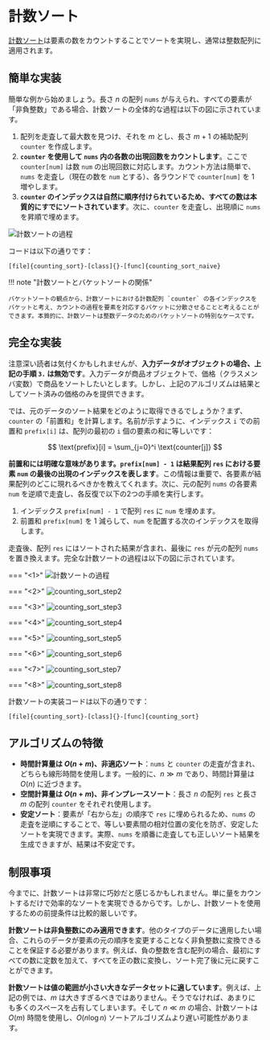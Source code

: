 # 計数ソート

<u>計数ソート</u>は要素の数をカウントすることでソートを実現し、通常は整数配列に適用されます。

## 簡単な実装

簡単な例から始めましょう。長さ $n$ の配列 `nums` が与えられ、すべての要素が「非負整数」である場合、計数ソートの全体的な過程は以下の図に示されています。

1. 配列を走査して最大数を見つけ、それを $m$ とし、長さ $m + 1$ の補助配列 `counter` を作成します。
2. **`counter` を使用して `nums` 内の各数の出現回数をカウントします**。ここで `counter[num]` は数 `num` の出現回数に対応します。カウント方法は簡単で、`nums` を走査し（現在の数を `num` とする）、各ラウンドで `counter[num]` を $1$ 増やします。
3. **`counter` のインデックスは自然に順序付けられているため、すべての数は本質的にすでにソートされています**。次に、`counter` を走査し、出現順に `nums` を昇順で埋めます。

![計数ソートの過程](counting_sort.assets/counting_sort_overview.png)

コードは以下の通りです：

```src
[file]{counting_sort}-[class]{}-[func]{counting_sort_naive}
```

!!! note "計数ソートとバケットソートの関係"

    バケットソートの観点から、計数ソートにおける計数配列 `counter` の各インデックスをバケットと考え、カウントの過程を要素を対応するバケットに分散させることと考えることができます。本質的に、計数ソートは整数データのためのバケットソートの特別なケースです。

## 完全な実装

注意深い読者は気付くかもしれませんが、**入力データがオブジェクトの場合、上記の手順 `3.` は無効です**。入力データが商品オブジェクトで、価格（クラスメンバ変数）で商品をソートしたいとします。しかし、上記のアルゴリズムは結果としてソート済みの価格のみを提供できます。

では、元のデータのソート結果をどのように取得できるでしょうか？まず、`counter` の「前置和」を計算します。名前が示すように、インデックス `i` での前置和 `prefix[i]` は、配列の最初の `i` 個の要素の和に等しいです：

$$
\text{prefix}[i] = \sum_{j=0}^i \text{counter[j]}
$$

**前置和には明確な意味があります。`prefix[num] - 1` は結果配列 `res` における要素 `num` の最後の出現のインデックスを表します**。この情報は重要で、各要素が結果配列のどこに現れるべきかを教えてくれます。次に、元の配列 `nums` の各要素 `num` を逆順で走査し、各反復で以下の2つの手順を実行します。

1. インデックス `prefix[num] - 1` で配列 `res` に `num` を埋めます。
2. 前置和 `prefix[num]` を $1$ 減らして、`num` を配置する次のインデックスを取得します。

走査後、配列 `res` にはソートされた結果が含まれ、最後に `res` が元の配列 `nums` を置き換えます。完全な計数ソートの過程は以下の図に示されています。

=== "<1>"
    ![計数ソートの過程](counting_sort.assets/counting_sort_step1.png)

=== "<2>"
    ![counting_sort_step2](counting_sort.assets/counting_sort_step2.png)

=== "<3>"
    ![counting_sort_step3](counting_sort.assets/counting_sort_step3.png)

=== "<4>"
    ![counting_sort_step4](counting_sort.assets/counting_sort_step4.png)

=== "<5>"
    ![counting_sort_step5](counting_sort.assets/counting_sort_step5.png)

=== "<6>"
    ![counting_sort_step6](counting_sort.assets/counting_sort_step6.png)

=== "<7>"
    ![counting_sort_step7](counting_sort.assets/counting_sort_step7.png)

=== "<8>"
    ![counting_sort_step8](counting_sort.assets/counting_sort_step8.png)

計数ソートの実装コードは以下の通りです：

```src
[file]{counting_sort}-[class]{}-[func]{counting_sort}
```

## アルゴリズムの特徴

- **時間計算量は $O(n + m)$、非適応ソート**：`nums` と `counter` の走査が含まれ、どちらも線形時間を使用します。一般的に、$n \gg m$ であり、時間計算量は $O(n)$ に近づきます。
- **空間計算量は $O(n + m)$、非インプレースソート**：長さ $n$ の配列 `res` と長さ $m$ の配列 `counter` をそれぞれ使用します。
- **安定ソート**：要素が「右から左」の順序で `res` に埋められるため、`nums` の走査を逆順にすることで、等しい要素間の相対位置の変化を防ぎ、安定したソートを実現できます。実際、`nums` を順番に走査しても正しいソート結果を生成できますが、結果は不安定です。

## 制限事項

今までに、計数ソートは非常に巧妙だと感じるかもしれません。単に量をカウントするだけで効率的なソートを実現できるからです。しかし、計数ソートを使用するための前提条件は比較的厳しいです。

**計数ソートは非負整数にのみ適用できます**。他のタイプのデータに適用したい場合、これらのデータが要素の元の順序を変更することなく非負整数に変換できることを保証する必要があります。例えば、負の整数を含む配列の場合、最初にすべての数に定数を加えて、すべてを正の数に変換し、ソート完了後に元に戻すことができます。

**計数ソートは値の範囲が小さい大きなデータセットに適しています**。例えば、上記の例では、$m$ は大きすぎるべきではありません。そうでなければ、あまりにも多くのスペースを占有してしまいます。そして $n \ll m$ の場合、計数ソートは $O(m)$ 時間を使用し、$O(n \log n)$ ソートアルゴリズムより遅い可能性があります。